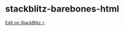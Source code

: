 # stackblitz-barebones-html

[Edit on StackBlitz ⚡️](https://stackblitz.com/edit/web-platform-darhvp)